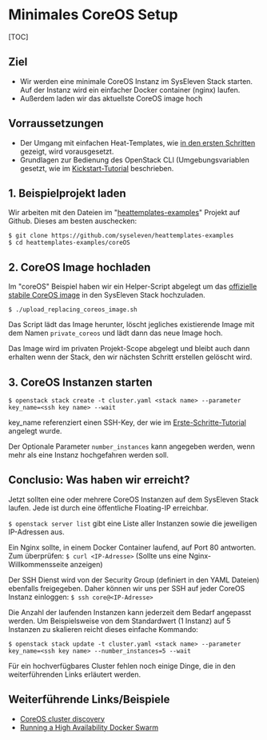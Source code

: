 # Minimales CoreOS Setup

[TOC]

## Ziel

* Wir werden eine minimale CoreOS Instanz im SysEleven Stack starten. Auf der Instanz wird ein einfacher Docker container (nginx) laufen.
* Außerdem laden wir das aktuellste CoreOS image hoch

## Vorraussetzungen 

* Der Umgang mit einfachen Heat-Templates, wie [in den ersten Schritten](01-firststeps/) gezeigt, wird vorausgesetzt.
* Grundlagen zur Bedienung des OpenStack CLI (Umgebungsvariablen gesetzt, wie im [Kickstart-Tutorial](02-kickstart/) beschrieben.

## 1. Beispielprojekt laden

Wir arbeiten mit den Dateien im "[heattemplates-examples](https://github.com/syseleven/heattemplates-examples)" Projekt auf Github. Dieses am besten auschecken:

```
$ git clone https://github.com/syseleven/heattemplates-examples
$ cd heattemplates-examples/coreOS
```

## 2. CoreOS Image hochladen

Im "coreOS" Beispiel haben wir ein Helper-Script abgelegt um das [offizielle stabile CoreOS image](https://coreos.com/os/docs/latest/booting-on-openstack.html) in den SysEleven Stack hochzuladen.

```
$ ./upload_replacing_coreos_image.sh
```

Das Script lädt das Image herunter, löscht jegliches existierende Image mit dem Namen `private_coreos` und lädt dann das neue Image hoch.

Das Image wird im privaten Projekt-Scope abgelegt und bleibt auch dann erhalten wenn der Stack, den wir nächsten Schritt erstellen gelöscht wird.

## 3. CoreOS Instanzen starten

```
$ openstack stack create -t cluster.yaml <stack name> --parameter key_name=<ssh key name> --wait
```

key_name referenziert einen SSH-Key, der wie im [Erste-Schritte-Tutorial](01-firststeps/#ssh-key-hinterlegen) angelegt wurde.

Der Optionale Parameter `number_instances` kann angegeben werden, wenn mehr als eine Instanz hochgefahren werden soll.

## Conclusio: Was haben wir erreicht?

Jetzt sollten eine oder mehrere CoreOS Instanzen auf dem SysEleven Stack laufen. Jede ist durch eine öffentliche Floating-IP erreichbar.

`$ openstack server list` gibt eine Liste aller Instanzen sowie die jeweiligen IP-Adressen aus.

Ein Nginx sollte, in einem Docker Container laufend, auf Port 80 antworten. Zum überprüfen:
`$ curl <IP-Adresse>` (Sollte uns eine Nginx-Willkommensseite anzeigen)

Der SSH Dienst wird von der Security Group (definiert in den YAML Dateien) ebenfalls freigegeben. Daher können wir uns per SSH auf jeder CoreOS Instanz einloggen:
`$ ssh core@<IP-Adresse>`

Die Anzahl der laufenden Instanzen kann jederzeit dem Bedarf angepasst werden. Um Beispielsweise von dem Standardwert (1 Instanz) auf 5 Instanzen zu skalieren reicht dieses einfache Kommando:

```
$ openstack stack update -t cluster.yaml <stack name> --parameter key_name=<ssh key name> --number_instances=5 --wait
```

Für ein hochverfügbares Cluster fehlen noch einige Dinge, die in den weiterführenden Links erläutert werden.

## Weiterführende Links/Beispiele

* [CoreOS cluster discovery](https://coreos.com/os/docs/latest/cluster-discovery.html)
* [Running a High Availability Docker Swarm](http://tech.paulcz.net/2016/01/running-ha-docker-swarm/)
